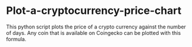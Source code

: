 # Plot-a-cryptocurrency-price-chart
This python script plots the price of a crypto currency against the number of days. Any coin that is available on Coingecko can be plotted with this formula.
